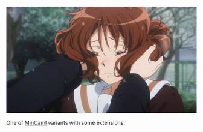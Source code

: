 ![Ohmae Kumiko](./img/ohmae-kumiko.gif)

One of [MinCaml](https://github.com/esumii/min-caml) variants with some extensions.
